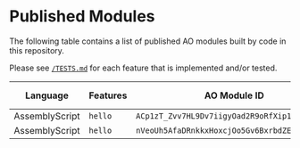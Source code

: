 # Published Modules

The following table contains a list of published AO modules built by code in this repository.

Please see [`/TESTS.md`](./TESTS.md) for each feature that is implemented and/or tested.

| Language | Features | AO Module ID | Size (bytes) | AO Link |
| --- | --- |  --- | --: | --- |
| AssemblyScript | `hello` | `ACp1zT_Zvv7HL9Dv7iigyOad2R9oRfXip1GdqjAT91c` | 9,920 | [View](https://www.ao.link/#/module/ACp1zT_Zvv7HL9Dv7iigyOad2R9oRfXip1GdqjAT91c) |
| AssemblyScript | `hello` | `nVeoUh5AfaDRnkkxHoxcjOo5Gv6BxrbdZEUSKT2FkG4` | 1,617 | [View](https://www.ao.link/#/module/nVeoUh5AfaDRnkkxHoxcjOo5Gv6BxrbdZEUSKT2FkG4) |
